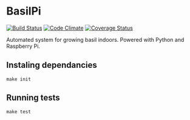 # BasilPi
[![Build Status](https://travis-ci.org/arunderwood/BasilPi.svg?branch=master)](https://travis-ci.org/arunderwood/BasilPi)
[![Code Climate](https://codeclimate.com/github/arunderwood/BasilPi/badges/gpa.svg)](https://codeclimate.com/github/arunderwood/BasilPi)
[![Coverage Status](https://coveralls.io/repos/github/arunderwood/BasilPi/badge.svg?branch=master)](https://coveralls.io/github/arunderwood/BasilPi?branch=master)

Automated system for growing basil indoors.  Powered with Python and Raspberry Pi.

## Instaling dependancies

```
make init
```

## Running tests

```
make test
```
